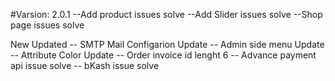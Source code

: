 #Varsion: 2.0.1
--Add product issues solve
--Add Slider issues solve
--Shop page issues solve

New Updated
-- SMTP Mail Configarion Update
-- Admin side menu Update
-- Attribute Color Update
-- Order invoice id lenght 6
-- Advance payment api issue solve
-- bKash issue solve
